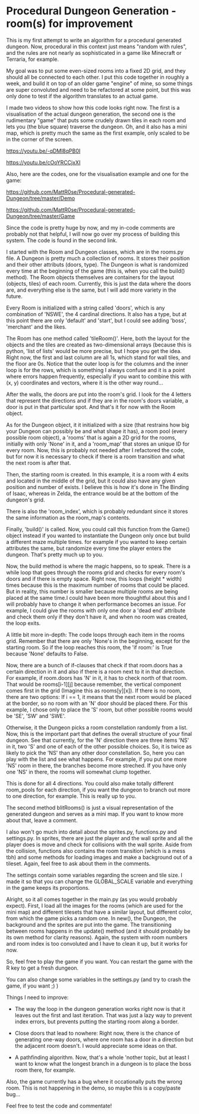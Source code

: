 # Procedural Dungeon Generation - room(s) for improvement

This is my first attempt to write an algorithm for a procedural generated dungeon. Now, procedural in this context just means "random with rules", and the rules are not nearly as sophisticated in a game like Minecraft or Terraria, for example.

My goal was to put some even-sized rooms into a fixed 2D grid, and they should all be connected to each other. I put this code together in roughly a week, and build it on top of an older game "engine" of mine, so some things are super convoluted and need to be refactored at some point, but this was only done to test if the algorithm translates to an actual game.

I made two videos to show how this code looks right now. The first is a visualisation of the actual dungeon generation, the second one is the rudimentary "game" that puts some crudely drawn tiles in each room and lets you (the blue square) traverse the dungeon. Oh, and it also has a mini map, which is pretty much the same as the first example, only scaled to be in the corner of the screen.

https://youtu.be/-qDMl8qPB0I

https://youtu.be/cOoYRCCjxXI

Also, here are the codes, one for the visualisation example and one for the game:

https://github.com/MattR0se/Procedural-generated-Dungeon/tree/master/Demo

https://github.com/MattR0se/Procedural-generated-Dungeon/tree/master/Game

Since the code is pretty huge by now, and my in-code comments are probably not that helpful, I will now go over my process of building this system. The code is found in the second link.

I started with the Room and Dungeon classes, which are in the rooms.py file. A Dungeon is pretty much a collection of rooms. It stores their position and their other attributs (doors, type). The Dungeon is what is randomized every time at the beginning of the game (this is, when you call the build() method). The Room objects themselves are containers for the layout (objects, tiles) of each room. Currently, this is just the data where the doors are, and everything else is the same, but I will add more variety in the future.

Every Room is initialized with a string called 'doors', which is any combination of 'NSWE', the 4 cardinal directions. It also has a type, but at this point there are only 'default' and 'start', but I could see adding 'boss', 'merchant' and the likes.

The Room has one method called 'tileRoom()'. Here, both the layout for the objects and the tiles are created as two-dimensional arrays (because this is python, 'list of lists' would be more precise, but I hope you get the idea. Right now, the first and last column are all 1s, which stand for wall tiles, and the floor are 0s. Notice that the outer loop is for the columns and the inner loop is for the rows, which is something I always confuse and it is a point where errors happen frequently, especially if you want to combine this with (x, y) coordinates and vectors, where it is the other way round...

After the walls, the doors are put into the room's grid. I look for the 4 letters that represent the directions and if they are in the room's doors variable, a door is put in that particular spot. And that's it for now with the Room object.

As for the Dungeon object, it it initialized with a size (that restrains how big your Dungeon can possibly be and what shape it has), a room pool (every possible room object), a 'rooms' that is again a 2D grid for the rooms, initially with only 'None' in it, and a 'room_map' that stores an unique ID for every room. Now, this is probably not needed after I refactored the code, but for now it is necessary to check if there is a room transition and what the next room is after that.

Then, the starting room is created. In this example, it is a room with 4 exits and located in the middle of the grid, but it could also have any given position and number of exists. I believe this is how it's done in The Binding of Isaac, whereas in Zelda, the entrance would be at the bottom of the dungeon's grid.

There is also the 'room_index', which is probably redundant since it stores the same information as the room_map's contents.

Finally, 'build()' is called. Now, you could call this function from the Game() object instead if you wanted to instantiate the Dungeon only once but build a different maze multiple times. for example if you wanted to keep certain attributes the same, but randomize every time the player enters the dungeon. That's pretty much up to you.

Now, the build method is where the magic happens, so to speak. There is a while loop that goes through the rooms grid and checks for every room's doors and if there is empty space. Right now, this loops (height * width) times because this is the maximum number of rooms that could be placed. But in reality, this number is smaller because multiple rooms are being placed at the same time.I could have been more thoughtful about this and I will probably have to change it when performance becomes an issue. For example, I could give the rooms with only one door a 'dead end' attribute and check them only if they don't have it, and when no room was created, the loop exits.

A little bit more in-depth: The code loops through each item in the rooms grid. Remember that there are only 'None's in the beginning, except for the starting room. So if the loop reaches this room, the 'if room:' is True because 'None' defaults to False.

Now, there are a bunch of if-clauses that check if that room.doors has a certain direction in it and also if there is a room next to it in that direction. For example, if room.doors has 'N' in it, it has to check north of that room. That would be rooms[i-1][j] because remember, the vertical component comes first in the grid (Imagine this as rooms[y][x]). If there is no room, there are two options: If i == 1, it means that the next room would be placed at the border, so no room with an 'N' door should be placed there. For this example, I chose only to place the 'S' room, but other possible rooms would be 'SE', 'SW' and 'SWE'.

Otherwise, it the Dungeon picks a room constellation randomly from a list. Now, this is the important part that defines the overall structure of your final dungeon. See that currently, for the 'N' direction there are three items 'NS' in it, two 'S' and one of each of the other possible choices. So, it is twice as likely to pick the 'NS' than any other door constellation. So, here you can play with the list and see what happens. For example, if you put one more 'NS' room in there, the branches become more streched. If you have only one 'NS' in there, the rooms will somewhat clump together.

This is done for all 4 directions. You could also make totally different room_pools for each direction, if you want the dungeon to branch out more to one direction, for example. This is really up to you.

The second method blitRooms() is just a visual representation of the generated dungeon and serves as a mini map. If you want to know more about that, leave a comment.

I also won't go much into detail about the sprites.py, functions.py and settings.py. In sprites, there are just the player and the wall sprite and all the player does is move and check for collisions with the wall sprite. Aside from the collision, functions also contains the room transition (which is a mess tbh) and some methods for loading images and make a background out of a tileset. Again, feel free to ask about them in the comments.

The settings contain some variables regarding the screen and tile size. I made it so that you can change the GLOBAL_SCALE variable and everything in the game keeps its proportions.

Alright, so it all comes together in the main.py (as you would probably expect). First, I load all the images for the rooms (which are used for the mini map) and different tilesets that have a similar layout, but different color, from which the game picks a random one. In new(), the Dungeon, the background and the sprites are put into the game. The transitioning between rooms happens in the update() method (and it should probably be its own method for clarity reasons). Again, the system with room numbers and room index is too convoluted and I have to clean it up, but it works for now.

So, feel free to play the game if you want. You can restart the game with the R key to get a fresh dungeon.

You can also change some variables in the settings.py (and try to crash the game, if you want ;) )

Things I need to improve:

- The way the loop in the dungeon generation works right now is that it leaves out the first and last iteration. That was just a lazy way to prevent index errors, but prevents putting the starting room along a border.

- Close doors that lead to nowhere: Right now, there is the chance of generating one-way doors, where one room has a door in a direction but the adjacent room doesn't. I would appreciate some ideas on that.

- A pathfinding algorithm. Now, that's a whole 'nother topic, but at least I want to know what the longest branch in a dungeon is to place the boss room there, for example.

Also, the game currently has a bug where it occationally puts the wrong room. This is not happening in the demo, so maybe this is a copy/paste bug...

Feel free to test the code and commentate!
